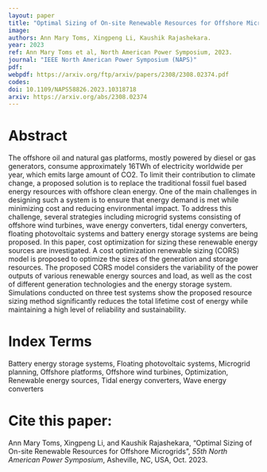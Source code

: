 ```yaml
---
layout: paper
title: "Optimal Sizing of On-site Renewable Resources for Offshore Microgrids"
image: 
authors: Ann Mary Toms, Xingpeng Li, Kaushik Rajashekara.
year: 2023
ref: Ann Mary Toms et al, North American Power Symposium, 2023. 
journal: "IEEE North American Power Symposium (NAPS)"
pdf: 
webpdf: https://arxiv.org/ftp/arxiv/papers/2308/2308.02374.pdf
codes: 
doi: 10.1109/NAPS58826.2023.10318718
arxiv: https://arxiv.org/abs/2308.02374
---
```


# Abstract
The offshore oil and natural gas platforms, mostly powered by diesel or gas generators, consume approximately 16TWh of electricity worldwide per year, which emits large amount of CO2. To limit their contribution to climate change, a proposed solution is to replace the traditional fossil fuel based energy resources with offshore clean energy. One of the main challenges in designing such a system is to ensure that energy demand is met while minimizing cost and reducing environmental impact. To address this challenge, several strategies including microgrid systems consisting of offshore wind turbines, wave energy converters, tidal energy converters, floating photovoltaic systems and battery energy storage systems are being proposed. In this paper, cost optimization for sizing these renewable energy sources are investigated. A cost optimization renewable sizing (CORS) model is proposed to optimize the sizes of the generation and storage resources. The proposed CORS model considers the variability of the power outputs of various renewable energy sources and load, as well as the cost of different generation technologies and the energy storage system. Simulations conducted on three test systems show the proposed resource sizing method significantly reduces the total lifetime cost of energy while maintaining a high level of reliability and sustainability.

# Index Terms
Battery energy storage systems, Floating photovoltaic systems, Microgrid planning, Offshore platforms, Offshore wind turbines, Optimization, Renewable energy sources, Tidal energy converters, Wave energy converters

# Cite this paper:
Ann Mary Toms, Xingpeng Li, and Kaushik Rajashekara, “Optimal Sizing of On-site Renewable Resources for Offshore Microgrids”, *55th North American Power Symposium*, Asheville, NC, USA, Oct. 2023.
